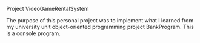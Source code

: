 Project VideoGameRentalSystem

The purpose of this personal project was to implement what I learned from my university unit object-oriented programming project BankProgram. This is a console program.

